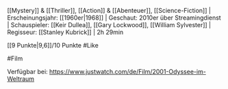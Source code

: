 [[Mystery]] & [[Thriller]], [[Action]] & [[Abenteuer]], [[Science-Fiction]] | Erscheinungsjahr: [[1960er|1968]] | Geschaut: 2010er über Streamingdienst | Schauspieler: [[Keir Dullea]], [[Gary Lockwood]], [[William Sylvester]] | Regisseur: [[Stanley Kubrick]] | 2h 29min

[[9 Punkte|9,6]]/10 Punkte #Like 


#Film 

Verfügbar bei: https://www.justwatch.com/de/Film/2001-Odyssee-im-Weltraum